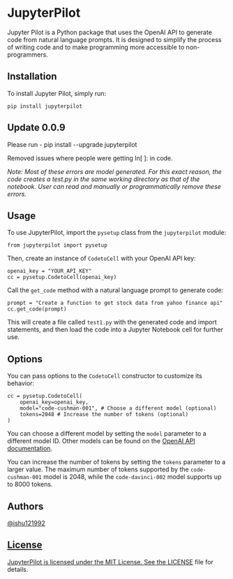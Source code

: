 <!-- start of README -->
<h1>JupyterPilot</h1>

<p>Jupyter Pilot is a Python package that uses the OpenAI API to generate code from natural language prompts. It is designed to simplify the process of writing code and to make programming more accessible to non-programmers.</p>

<h2>Installation</h2>

<p>To install Jupyter Pilot, simply run:</p>

<pre><code>pip install jupyterpilot</code></pre>

<h2>Update 0.0.9</h2>
<p>Please run - pip install --upgrade jupyterpilot</p>
<p>Removed issues where people were getting In[ ]: in code. </p>

<p><i>Note: Most of these errors are model generated. For this exact reason, the code creates a test.py in the same working directory as that of the notebook. User can read and manually or programmatically remove these errors. </p></i>

<h2>Usage</h2>

<p>To use JupyterPilot, import the <code>pysetup</code> class from the <code>jupyterpilot</code> module:</p>

<pre><code>from jupyterpilot import pysetup</code></pre>

<p>Then, create an instance of <code>CodetoCell</code> with your OpenAI API key:</p>

<pre><code>openai_key = "YOUR_API_KEY"
cc = pysetup.CodetoCell(openai_key)</code></pre>

<p>Call the <code>get_code</code> method with a natural language prompt to generate code:</p>

<pre><code>prompt = "Create a function to get stock data from yahoo finance api"
cc.get_code(prompt)</code></pre>

<p>This will create a file called <code>test1.py</code> with the generated code and import statements, and then load the code into a Jupyter Notebook cell for further use.</p>

<h2>Options</h2>

<p>You can pass options to the <code>CodetoCell</code> constructor to customize its behavior:</p>

<pre><code>cc = pysetup.CodetoCell(
    openai_key=openai_key,
    model="code-cushman-001", # Choose a different model (optional)
    tokens=2048 # Increase the number of tokens (optional)
)</code></pre>

<p>You can choose a different model by setting the <code>model</code> parameter to a different model ID. Other models can be found on the <a href="https://beta.openai.com/docs/engines/code-completion">OpenAI API documentation</a>.</p>

<p>You can increase the number of tokens by setting the <code>tokens</code> parameter to a larger value. The maximum number of tokens supported by the <code>code-cushman-001</code> model is 2048, while the <code>code-davinci-002</code> model supports up to 8000 tokens.</p>

<h2>Authors</h2>
<a href="https://www.github.com/ishu121992">@ishu121992</p>

<h2>License</h2>
<p>JupyterPilot is licensed under the MIT License. See the <a href="LICENSE">LICENSE</a> file for details.</p>
<!-- end of README -->